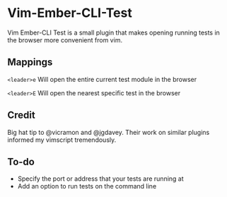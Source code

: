 # Vim-Ember-CLI-Test

Vim Ember-CLI Test is a small plugin that makes opening running tests in
the browser more convenient from vim.

## Mappings

`<leader>e` Will open the entire current test module in the browser

`<leader>E` Will open the nearest specific test in the browser

## Credit

Big hat tip to  @vicramon and @jgdavey. Their work on similar plugins informed
my vimscript tremendously.

## To-do

  * Specify the port or address that your tests are running at
  * Add an option to run tests on the command line

